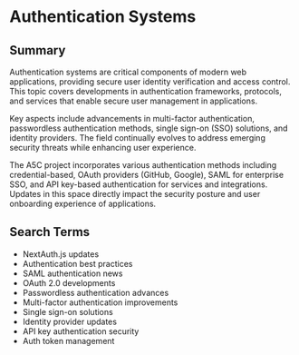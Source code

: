 # Authentication Systems

## Summary

Authentication systems are critical components of modern web applications, providing secure user identity verification and access control. This topic covers developments in authentication frameworks, protocols, and services that enable secure user management in applications.

Key aspects include advancements in multi-factor authentication, passwordless authentication methods, single sign-on (SSO) solutions, and identity providers. The field continually evolves to address emerging security threats while enhancing user experience.

The A5C project incorporates various authentication methods including credential-based, OAuth providers (GitHub, Google), SAML for enterprise SSO, and API key-based authentication for services and integrations. Updates in this space directly impact the security posture and user onboarding experience of applications.

## Search Terms

- NextAuth.js updates
- Authentication best practices
- SAML authentication news
- OAuth 2.0 developments
- Passwordless authentication advances
- Multi-factor authentication improvements
- Single sign-on solutions
- Identity provider updates
- API key authentication security
- Auth token management